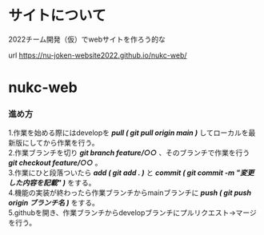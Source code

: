 # サイトについて
2022チーム開発（仮）でwebサイトを作ろう的な

url https://nu-joken-website2022.github.io/nukc-web/

# nukc-web

### 進め方
  1.作業を始める際にはdevelopを ***pull ( git pull origin main )*** してローカルを最新版にしてから作業を行う。  
  2.作業ブランチを切り ***git branch feature/○○*** 、そのブランチで作業を行う ***git checkout feature/○○*** 。  
  3.作業にひと段落ついたら ***add ( git add . )*** と ***commit ( git commit -m "変更した内容を記載" )*** をする。  
  4.機能の実装が終わったら作業ブランチからmainブランチに ***push ( git push origin ブランチ名 )*** をする。  
  5.githubを開き、作業ブランチからdevelopブランチにプルリクエスト→マージを行う。
